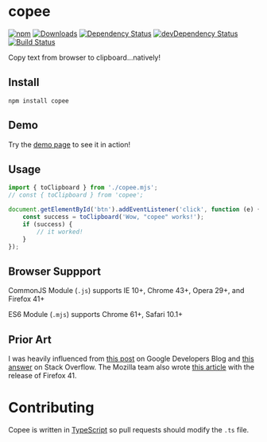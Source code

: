 ﻿# copee

[![npm](https://img.shields.io/npm/v/copee.svg?maxAge=2592000)](https://www.npmjs.com/package/copee)
[![Downloads](https://img.shields.io/npm/dt/copee.svg)](https://www.npmjs.com/package/copee)
[![Dependency Status](https://david-dm.org/styfle/copee.svg)](https://david-dm.org/styfle/copee)
[![devDependency Status](https://david-dm.org/styfle/copee/dev-status.svg)](https://david-dm.org/styfle/copee#info=devDependencies)
[![Build Status](https://travis-ci.org/styfle/copee.svg?branch=master)](https://travis-ci.org/styfle/copee)

Copy text from browser to clipboard...natively!

## Install

```
npm install copee
```

## Demo

Try the [demo page](http://styfle.github.io/copee/) to see it in action!

## Usage

```js
import { toClipboard } from './copee.mjs';
// const { toClipboard } from 'copee';

document.getElementById('btn').addEventListener('click', function (e) {
    const success = toClipboard('Wow, "copee" works!');
    if (success) {
        // it worked!
    }
});
```

## Browser Suppport

CommonJS Module (`.js`) supports IE 10+, Chrome 43+, Opera 29+, and Firefox 41+

ES6 Module (`.mjs`) supports Chrome 61+, Safari 10.1+

## Prior Art

I was heavily influenced from [this post](https://developers.google.com/web/updates/2015/04/cut-and-copy-commands) on Google Developers Blog and [this answer](http://stackoverflow.com/a/30810322/266535) on Stack Overflow. The Mozilla team also wrote [this article](https://hacks.mozilla.org/2015/09/flash-free-clipboard-for-the-web/) with the release of Firefox 41.

# Contributing

Copee is written in [TypeScript](https://github.com/Microsoft/TypeScript) so pull requests should modify the `.ts` file.
